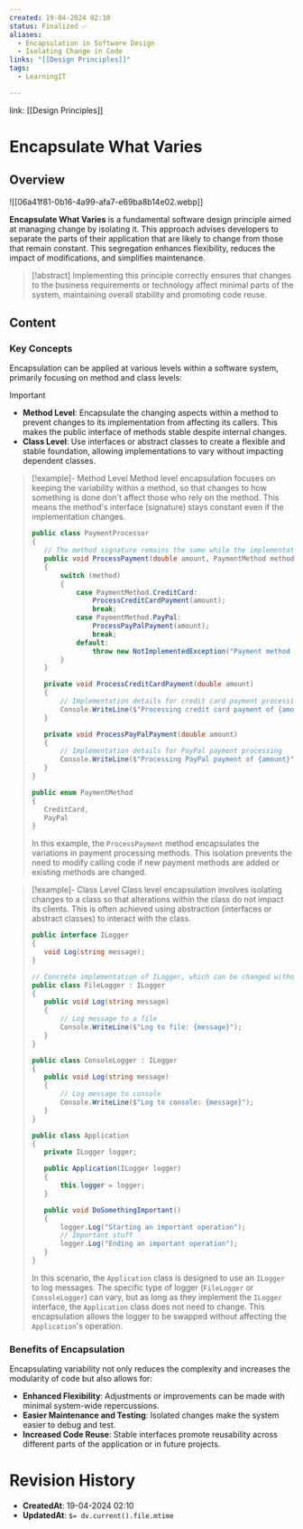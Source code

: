 ```yaml
---
created: 19-04-2024 02:10
status: Finalized ✅
aliases:
  - Encapsulation in Software Design
  - Isolating Change in Code
links: "[[Design Principles]]"
tags:
  - LearningIT

---
```

link: [[Design Principles]]

# Encapsulate What Varies

## Overview

![[06a41f81-0b16-4a99-afa7-e69ba8b14e02.webp]]

**Encapsulate What Varies** is a fundamental software design principle aimed at managing change by isolating it. This approach advises developers to separate the parts of their application that are likely to change from those that remain constant. This segregation enhances flexibility, reduces the impact of modifications, and simplifies maintenance.

> [!abstract]
>  Implementing this principle correctly ensures that changes to the business requirements or technology affect minimal parts of the system, maintaining overall stability and promoting code reuse.

## Content

### Key Concepts

Encapsulation can be applied at various levels within a software system, primarily focusing on method and class levels:

> [!important]
> 
> - **Method Level**: Encapsulate the changing aspects within a method to prevent changes to its implementation from affecting its callers. This makes the public interface of methods stable despite internal changes.
> - **Class Level**: Use interfaces or abstract classes to create a flexible and stable foundation, allowing implementations to vary without impacting dependent classes.


> [!example]- Method Level
> Method level encapsulation focuses on keeping the variability within a method, so that changes to how something is done don't affect those who rely on the method. This means the method's interface (signature) stays constant even if the implementation changes.
>``` csharp
>public class PaymentProcessor
>{
>    // The method signature remains the same while the implementation can vary.
>    public void ProcessPayment(double amount, PaymentMethod method)
>    {
>        switch (method)
>        {
>            case PaymentMethod.CreditCard:
>                ProcessCreditCardPayment(amount);
>                break;
>            case PaymentMethod.PayPal:
>                ProcessPayPalPayment(amount);
>                break;
>            default:
>                throw new NotImplementedException("Payment method not supported.");
>        }
>    }
>
>    private void ProcessCreditCardPayment(double amount)
>    {
>        // Implementation details for credit card payment processing
>        Console.WriteLine($"Processing credit card payment of {amount}");
>    }
>
>    private void ProcessPayPalPayment(double amount)
>    {
>        // Implementation details for PayPal payment processing
>        Console.WriteLine($"Processing PayPal payment of {amount}");
>    }
>}
>
>public enum PaymentMethod
>{
>    CreditCard,
>    PayPal
>}
>```
>
>In this example, the `ProcessPayment` method encapsulates the variations in payment processing methods. This isolation prevents the need to modify calling code if new payment methods are added or existing methods are changed.

> [!example]- Class Level
> Class level encapsulation involves isolating changes to a class so that alterations within the class do not impact its clients. This is often achieved using abstraction (interfaces or abstract classes) to interact with the class.
>``` csharp
>public interface ILogger
>{
>    void Log(string message);
>}
>
>// Concrete implementation of ILogger, which can be changed without affecting client code.
>public class FileLogger : ILogger
>{
>    public void Log(string message)
>    {
>        // Log message to a file
>        Console.WriteLine($"Log to file: {message}");
>    }
>}
>
>public class ConsoleLogger : ILogger
>{
>    public void Log(string message)
>    {
>        // Log message to console
>        Console.WriteLine($"Log to console: {message}");
>    }
>}
>
>public class Application
>{
>    private ILogger logger;
>
>    public Application(ILogger logger)
>    {
>        this.logger = logger;
>    }
>
>    public void DoSomethingImportant()
>    {
>        logger.Log("Starting an important operation");
>        // Important stuff
>        logger.Log("Ending an important operation");
>    }
>}
>
>```
>
>In this scenario, the `Application` class is designed to use an `ILogger` to log messages. The specific type of logger (`FileLogger` or `ConsoleLogger`) can vary, but as long as they implement the `ILogger` interface, the `Application` class does not need to change. This encapsulation allows the logger to be swapped without affecting the `Application`'s operation.
### Benefits of Encapsulation

Encapsulating variability not only reduces the complexity and increases the modularity of code but also allows for:

- **Enhanced Flexibility**: Adjustments or improvements can be made with minimal system-wide repercussions.
- **Easier Maintenance and Testing**: Isolated changes make the system easier to debug and test.
- **Increased Code Reuse**: Stable interfaces promote reusability across different parts of the application or in future projects.
# Revision History
- **CreatedAt**: 19-04-2024 02:10
- **UpdatedAt**: `$= dv.current().file.mtime`
